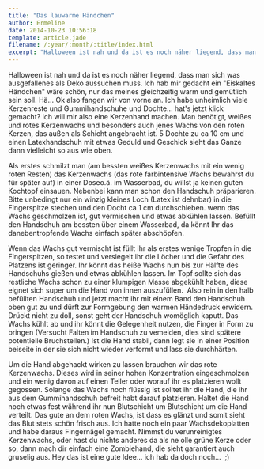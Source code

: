 ```yaml
---
title: "Das lauwarme Händchen"
author: Ermeline
date: 2014-10-23 10:56:18
template: article.jade
filename: /:year/:month/:title/index.html
excerpt: "Halloween ist nah und da ist es noch näher liegend, dass man sich was ausgefallenes als Deko aussuchen muss. "
---
```


Halloween ist nah und da ist es noch näher liegend, dass man sich was
ausgefallenes als Deko aussuchen muss. Ich hab mir gedacht ein
"Eiskaltes Händchen" wäre schön, nur das meines gleichzeitig warm und
gemütlich sein soll. Hä... Ok also fangen wir von vorne an. Ich habe
unheimlich viele Kerzenreste und Gummihandschuhe und Dochte... hat's
jetzt klick gemacht? Ich will mir also eine Kerzenhand machen. Man
benötigt, weißes und rotes Kerzenwachs und besonders auch jenes Wachs
von den roten Kerzen, das außen als Schicht angebracht ist. 5 Dochte zu
ca 10 cm und einen Latexhandschuh mit etwas Geduld und Geschick sieht
das Ganze dann vielleicht so aus wie oben.

Als erstes schmilzt man (am bessten weißes Kerzenwachs mit ein wenig
roten Resten) das Kerzenwachs (das rote farbintensive Wachs bewahrst du
für später auf) in einer Doseo.ä. im Wasserbad, du willst ja keinen
guten Kochtopf einsauen. Nebenbei kann man schon den Handschuh
präparieren. Bitte unbedingt nur ein winzig kleines Loch (Latex ist
dehnbar) in die Fingerspitze stechen und den Docht ca 1 cm
durchschieben. wenn das Wachs geschmolzen ist, gut vermischen und etwas
abkühlen lassen. Befüllt den Handschuh am bessten über einem Wasserbad,
da könnt Ihr das danebentropfende Wachs einfach später abschöpfen.

Wenn das Wachs gut vermischt ist füllt ihr als erstes wenige Tropfen in
die Fingerspitzen, so testet und versiegelt ihr die Löcher und die
Gefahr des Platzens ist geringer. Ihr könnt das heiße Wachs nun bis zur
Hälfte des Handschuhs gießen und etwas abkühlen lassen. Im Topf sollte
sich das restliche Wachs schon zu einer klumpigen Masse abgekühlt haben,
diese eignet sich super um die Hand von innen auszufüllen.  Also rein in
den halb befüllten Handschuh und jetzt macht ihr mit einem Band den
Handschuh oben gut zu und dürft zur Formgebung den warmen Händedruck
erwidern. Drückt nicht zu doll, sonst geht der Handschuh womöglich
kaputt. Das Wachs kühlt ab und ihr könnt die Gelegenheit nutzen, die
Finger in Form zu bringen (Versucht Falten im Handschuh zu vemeiden,
dies sind spätere potentielle Bruchstellen.) Ist die Hand stabil, dann
legt sie in einer Position beiseite in der sie sich nicht wieder
verformt und lass sie durchhärten.

Um die Hand abgehackt wirken zu lassen brauchen wir das rote
Kerzenwachs. Dieses wird in seiner hohen Konzentration eingeschmolzen
und ein wenig davon auf einen Teller oder worauf ihr es platzieren wollt
gegossen. Solange das Wachs noch flüssig ist solltet ihr die Hand, die
ihr aus dem Gummihandschuh befreit habt darauf platzieren. Haltet die
Hand noch etwas fest während ihr nun Blutschicht um Blutschicht um die
Hand verteilt. Das gute an dem roten Wachs, ist dass es glänzt und somit
sieht das Blut stets schön frisch aus. Ich hatte noch ein paar
Wachsdekoplatten und habe daraus Fingernägel gemacht. Nimmst du
verunreinigtes Kerzenwachs, oder hast du nichts anderes da als ne olle
grüne Kerze oder so, dann mach dir einfach eine Zombiehand, die sieht
garantiert auch gruselig aus. Hey das ist eine gute Idee... ich hab da
doch noch...  ;)
